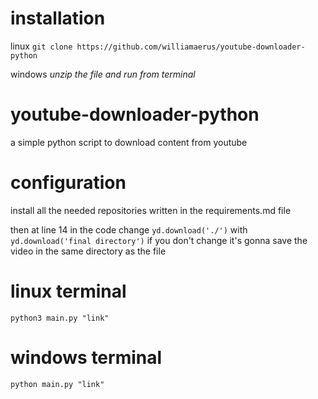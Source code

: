 # installation
linux `git clone https://github.com/williamaerus/youtube-downloader-python`

windows *unzip the file and run from terminal*
# youtube-downloader-python
a simple python script to download content from youtube


# configuration 
install all the needed repositories written in the requirements.md file

then at line 14 in the code change `yd.download('./')` with `yd.download('final directory')` if you don't change it's gonna save the video in the same directory as the file

# linux terminal

`python3 main.py "link"`

# windows terminal

`python main.py "link"`
